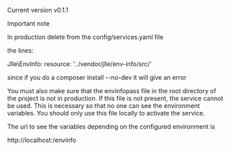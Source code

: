 Current version v0.1.1

Important note

In production delete from the config/services.yaml file

the lines:

Jlle\EnvInfo\:
        resource: '../vendor/jlle/env-info/src/' 

since if you do a composer install --no-dev it will give an error

You must also make sure that the envinfopass file in the root directory of the project is not in production. If this file is not present, the service cannot be used. This is necessary so that no one can see the environment variables. You should only use this file locally to activate the service.

The url to see the variables depending on the configured environment is

http://localhost:<PORT>/envinfo
